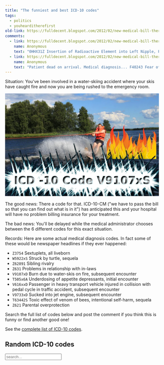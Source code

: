```yaml
---
title: "The funniest and best ICD-10 codes"
tags:
  - politics
  - youhearditherefirst
old-link: https://fulldecent.blogspot.com/2012/02/new-medical-bill-theres-code-for-that.html
comments:
  - link: https://fulldecent.blogspot.com/2012/02/new-medical-bill-theres-code-for-that.html#comment-934452679068704226
    name: Anonymous
    text: "0HHX31Z Insertion of Radioactive Element into Left Nipple, Percutaneous Approach"
  - link: https://fulldecent.blogspot.com/2012/02/new-medical-bill-theres-code-for-that.html#comment-6928875771092177744
    name: Anonymous
    text: "Patient dead on arrival. Medical diagnosis... F40243 Fear of flying"
---
```


Situation: You've been involved in a water-skiing accident where your skis have caught fire and now you are being rushed to the emergency room.

![Water skiing accident](/assets/images/2012-02-28-icd-10-funniest-codes.webp)

The good news: There a code for that. ICD-10-CM ("we have to pass the bill so that you can find out what is in it") has anticipated this and your hospital will have no problem billing insurance for your treatment.

The bad news: You'll be delayed while the medical administrator chooses between the 6 different codes for this exact situation.

Records: Here are some actual medical diagnosis codes. In fact some of these would be newspaper headlines if they ever happened:

- `Z3754` Sextuplets, all liveborn
- `W5922xS` Struck by turtle, sequela
- `Z62891` Sibling rivalry
- `Z631` Problems in relationship with in-laws
- `V9107xD` Burn due to water-skis on fire, subsequent encounter
- `T505x6A` Underdosing of appetite depressants, initial encounter
- `V616xxD` Passenger in heavy transport vehicle injured in collision with pedal cycle in traffic accident, subsequent encounter
- `V9733xD` Sucked into jet engine, subsequent encounter
- `T63442S` Toxic effect of venom of bees, intentional self-harm, sequela
- `Z621` Parental overprotection

Search the full list of codes below and post the comment if you think this is funny or find another good one!

See the [complete list of ICD-10 codes](https://phor.net/fun/icd-10-all-codes.tsv).

## Random ICD-10 codes

<div class="container">
  <input class="form-control" id="query" placeholder="search...">
  <table class="table" id="results"></table>
</div>

<script>
let icd10Data = null;
fetch('https://phor.net/fun/icd-10-all-codes.tsv')
  .then(response => response.text())
  .then(data => {
    icd10Data = data.split(/\r?\n/).filter(Boolean);
    update();
  })

function update() {
  const query = document.getElementById('query').value.toUpperCase();
  let results = 0;
  let html = '';
  // Shuffle search
  for (let i = icd10Data.length - 1; i > 0; i--) {
    const j = Math.floor(Math.random() * (i + 1));
    [icd10Data[i], icd10Data[j]] = [icd10Data[j], icd10Data[i]];
    if (icd10Data[i].toUpperCase().includes(query)) {
      const [code, description] = icd10Data[i].split(/\t/);
      html += `<tr><td>${code}</td><td>${description}</td></tr>`;
      if (++results >= 20) {
        html += `<tr><td colspan="2">Showing ${results} results, search for more...</td></tr>`;
        break;
      }
    }
  }
  document.getElementById('results').innerHTML = html;
}

document.getElementById('query').addEventListener('input', () => update());
</script>

